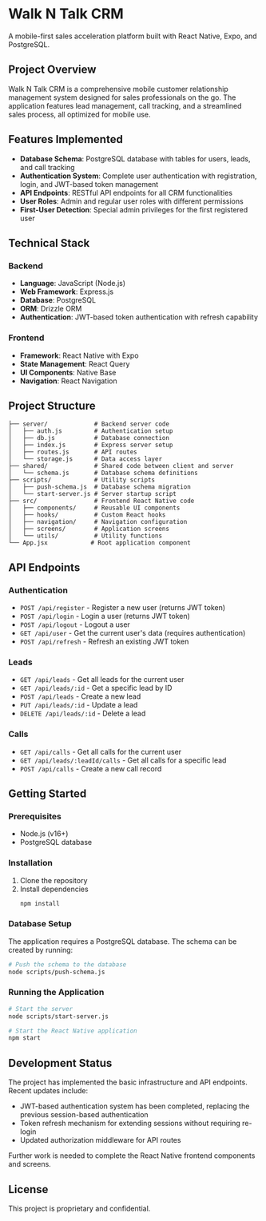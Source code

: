 # Walk N Talk CRM

A mobile-first sales acceleration platform built with React Native, Expo, and PostgreSQL.

## Project Overview

Walk N Talk CRM is a comprehensive mobile customer relationship management system designed for sales professionals on the go. The application features lead management, call tracking, and a streamlined sales process, all optimized for mobile use.

## Features Implemented

- **Database Schema**: PostgreSQL database with tables for users, leads, and call tracking
- **Authentication System**: Complete user authentication with registration, login, and JWT-based token management
- **API Endpoints**: RESTful API endpoints for all CRM functionalities
- **User Roles**: Admin and regular user roles with different permissions
- **First-User Detection**: Special admin privileges for the first registered user

## Technical Stack

### Backend
- **Language**: JavaScript (Node.js)
- **Web Framework**: Express.js
- **Database**: PostgreSQL
- **ORM**: Drizzle ORM
- **Authentication**: JWT-based token authentication with refresh capability

### Frontend
- **Framework**: React Native with Expo
- **State Management**: React Query
- **UI Components**: Native Base
- **Navigation**: React Navigation

## Project Structure

```
├── server/             # Backend server code
│   ├── auth.js         # Authentication setup
│   ├── db.js           # Database connection
│   ├── index.js        # Express server setup
│   ├── routes.js       # API routes
│   └── storage.js      # Data access layer
├── shared/             # Shared code between client and server
│   └── schema.js       # Database schema definitions
├── scripts/            # Utility scripts
│   ├── push-schema.js  # Database schema migration
│   └── start-server.js # Server startup script
├── src/                # Frontend React Native code
│   ├── components/     # Reusable UI components
│   ├── hooks/          # Custom React hooks
│   ├── navigation/     # Navigation configuration
│   ├── screens/        # Application screens
│   └── utils/          # Utility functions
└── App.jsx            # Root application component
```

## API Endpoints

### Authentication
- `POST /api/register` - Register a new user (returns JWT token)
- `POST /api/login` - Login a user (returns JWT token)
- `POST /api/logout` - Logout a user
- `GET /api/user` - Get the current user's data (requires authentication)
- `POST /api/refresh` - Refresh an existing JWT token

### Leads
- `GET /api/leads` - Get all leads for the current user
- `GET /api/leads/:id` - Get a specific lead by ID
- `POST /api/leads` - Create a new lead
- `PUT /api/leads/:id` - Update a lead
- `DELETE /api/leads/:id` - Delete a lead

### Calls
- `GET /api/calls` - Get all calls for the current user
- `GET /api/leads/:leadId/calls` - Get all calls for a specific lead
- `POST /api/calls` - Create a new call record

## Getting Started

### Prerequisites
- Node.js (v16+)
- PostgreSQL database

### Installation

1. Clone the repository
2. Install dependencies
   ```bash
   npm install
   ```

### Database Setup

The application requires a PostgreSQL database. The schema can be created by running:

```bash
# Push the schema to the database
node scripts/push-schema.js
```

### Running the Application

```bash
# Start the server
node scripts/start-server.js

# Start the React Native application
npm start
```

## Development Status

The project has implemented the basic infrastructure and API endpoints. Recent updates include:

- JWT-based authentication system has been completed, replacing the previous session-based authentication
- Token refresh mechanism for extending sessions without requiring re-login
- Updated authorization middleware for API routes

Further work is needed to complete the React Native frontend components and screens.

## License

This project is proprietary and confidential.
